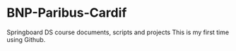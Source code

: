 # BNP-Paribus-Cardif
Springboard DS course documents, scripts and projects
This is my first time using Github.
